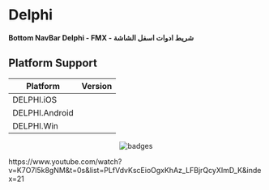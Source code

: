 # Delphi

#### Bottom NavBar Delphi - FMX - شريط ادوات اسفل الشاشة 

## Platform Support

|Platform|Version|
| ------------------- | :------------------: |
|DELPHI.iOS|
|DELPHI.Android|
|DELPHI.Win|


<p align="center">
  <img src="https://i.imgur.com/XUsiZfF.gif" alt="badges" style="margin:auto">
</p>


<p>
  https://www.youtube.com/watch?v=K7O7l5k8gNM&t=0s&list=PLfVdvKscEioOgxKhAz_LFBjrQcyXImD_K&index=21
</p>
